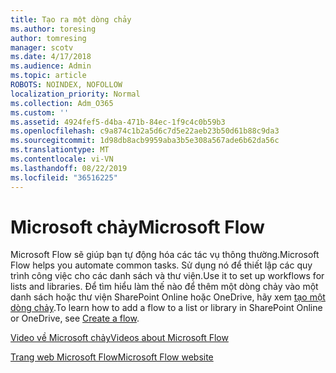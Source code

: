 ```yaml
---
title: Tạo ra một dòng chảy
ms.author: toresing
author: tomresing
manager: scotv
ms.date: 4/17/2018
ms.audience: Admin
ms.topic: article
ROBOTS: NOINDEX, NOFOLLOW
localization_priority: Normal
ms.collection: Adm_O365
ms.custom: ''
ms.assetid: 4924fef5-d4ba-471b-84ec-1f9c4c0b59b3
ms.openlocfilehash: c9a874c1b2a5d6c7d5e22aeb23b50d61b88c9da3
ms.sourcegitcommit: 1d98db8acb9959aba3b5e308a567ade6b62da56c
ms.translationtype: MT
ms.contentlocale: vi-VN
ms.lasthandoff: 08/22/2019
ms.locfileid: "36516225"
---
```

# <a name="microsoft-flow"></a><span data-ttu-id="8a285-102">Microsoft chảy</span><span class="sxs-lookup"><span data-stu-id="8a285-102">Microsoft Flow</span></span>

<span data-ttu-id="8a285-103">Microsoft Flow sẽ giúp bạn tự động hóa các tác vụ thông thường.</span><span class="sxs-lookup"><span data-stu-id="8a285-103">Microsoft Flow helps you automate common tasks.</span></span> <span data-ttu-id="8a285-104">Sử dụng nó để thiết lập các quy trình công việc cho các danh sách và thư viện.</span><span class="sxs-lookup"><span data-stu-id="8a285-104">Use it to set up workflows for lists and libraries.</span></span> <span data-ttu-id="8a285-105">Để tìm hiểu làm thế nào để thêm một dòng chảy vào một danh sách hoặc thư viện SharePoint Online hoặc OneDrive, hãy xem [tạo một dòng chảy](https://go.microsoft.com/fwlink/?linkid=869408).</span><span class="sxs-lookup"><span data-stu-id="8a285-105">To learn how to add a flow to a list or library in SharePoint Online or OneDrive, see [Create a flow](https://go.microsoft.com/fwlink/?linkid=869408).</span></span>
  
[<span data-ttu-id="8a285-106">Video về Microsoft chảy</span><span class="sxs-lookup"><span data-stu-id="8a285-106">Videos about Microsoft Flow</span></span>](https://go.microsoft.com/fwlink/?linkid=864641)
  
[<span data-ttu-id="8a285-107">Trang web Microsoft Flow</span><span class="sxs-lookup"><span data-stu-id="8a285-107">Microsoft Flow website</span></span>](https://go.microsoft.com/fwlink/?linkid=864642)
  

